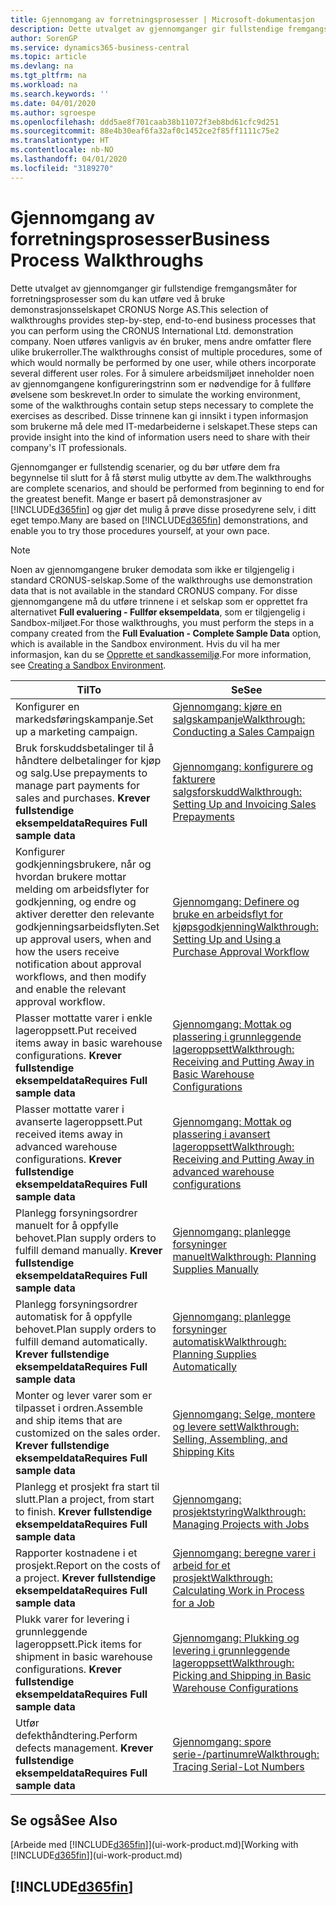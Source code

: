 ```yaml
---
title: Gjennomgang av forretningsprosesser | Microsoft-dokumentasjon
description: Dette utvalget av gjennomganger gir fullstendige fremgangsmåter for forretningsprosesser som du kan utføre ved å bruke demonstrasjonsselskapet CRONUS Norge AS. Noen utføres vanligvis av én bruker, mens andre omfatter flere ulike brukerroller. For å simulere arbeidsmiljøet inneholder noen av gjennomgangene konfigureringstrinn som er nødvendige for å fullføre øvelsene som beskrevet. Disse trinnene kan gi innsikt i typen informasjon som brukerne må dele med IT-medarbeiderne i selskapet.
author: SorenGP
ms.service: dynamics365-business-central
ms.topic: article
ms.devlang: na
ms.tgt_pltfrm: na
ms.workload: na
ms.search.keywords: ''
ms.date: 04/01/2020
ms.author: sgroespe
ms.openlocfilehash: ddd5ae8f701caab38b11072f3eb8bd61cfc9d251
ms.sourcegitcommit: 88e4b30eaf6fa32af0c1452ce2f85ff1111c75e2
ms.translationtype: HT
ms.contentlocale: nb-NO
ms.lasthandoff: 04/01/2020
ms.locfileid: "3189270"
---
```

# <a name="business-process-walkthroughs"></a><span data-ttu-id="8bc9b-106">Gjennomgang av forretningsprosesser</span><span class="sxs-lookup"><span data-stu-id="8bc9b-106">Business Process Walkthroughs</span></span>
<span data-ttu-id="8bc9b-107">Dette utvalget av gjennomganger gir fullstendige fremgangsmåter for forretningsprosesser som du kan utføre ved å bruke demonstrasjonsselskapet CRONUS Norge AS.</span><span class="sxs-lookup"><span data-stu-id="8bc9b-107">This selection of walkthroughs provides step-by-step, end-to-end business processes that you can perform using the CRONUS International Ltd. demonstration company.</span></span> <span data-ttu-id="8bc9b-108">Noen utføres vanligvis av én bruker, mens andre omfatter flere ulike brukerroller.</span><span class="sxs-lookup"><span data-stu-id="8bc9b-108">The walkthroughs consist of multiple procedures, some of which would normally be performed by one user, while others incorporate several different user roles.</span></span> <span data-ttu-id="8bc9b-109">For å simulere arbeidsmiljøet inneholder noen av gjennomgangene konfigureringstrinn som er nødvendige for å fullføre øvelsene som beskrevet.</span><span class="sxs-lookup"><span data-stu-id="8bc9b-109">In order to simulate the working environment, some of the walkthroughs contain setup steps necessary to complete the exercises as described.</span></span> <span data-ttu-id="8bc9b-110">Disse trinnene kan gi innsikt i typen informasjon som brukerne må dele med IT-medarbeiderne i selskapet.</span><span class="sxs-lookup"><span data-stu-id="8bc9b-110">These steps can provide insight into the kind of information users need to share with their company's IT professionals.</span></span>  

 <span data-ttu-id="8bc9b-111">Gjennomganger er fullstendig scenarier, og du bør utføre dem fra begynnelse til slutt for å få størst mulig utbytte av dem.</span><span class="sxs-lookup"><span data-stu-id="8bc9b-111">The walkthroughs are complete scenarios, and should be performed from beginning to end for the greatest benefit.</span></span> <span data-ttu-id="8bc9b-112">Mange er basert på demonstrasjoner av [!INCLUDE[d365fin](includes/d365fin_md.md)] og gjør det mulig å prøve disse prosedyrene selv, i ditt eget tempo.</span><span class="sxs-lookup"><span data-stu-id="8bc9b-112">Many are based on [!INCLUDE[d365fin](includes/d365fin_md.md)] demonstrations, and enable you to try those procedures yourself, at your own pace.</span></span>  

> [!NOTE]
> <span data-ttu-id="8bc9b-113">Noen av gjennomgangene bruker demodata som ikke er tilgjengelig i standard CRONUS-selskap.</span><span class="sxs-lookup"><span data-stu-id="8bc9b-113">Some of the walkthroughs use demonstration data that is not available in the standard CRONUS company.</span></span> <span data-ttu-id="8bc9b-114">For disse gjennomgangene må du utføre trinnene i et selskap som er opprettet fra alternativet **Full evaluering - Fullfør eksempeldata**, som er tilgjengelig i Sandbox-miljøet.</span><span class="sxs-lookup"><span data-stu-id="8bc9b-114">For those walkthroughs, you must perform the steps in a company created from the **Full Evaluation - Complete Sample Data** option, which is available in the Sandbox environment.</span></span> <span data-ttu-id="8bc9b-115">Hvis du vil ha mer informasjon, kan du se [Opprette et sandkassemiljø](across-how-create-sandbox-environment.md).</span><span class="sxs-lookup"><span data-stu-id="8bc9b-115">For more information, see [Creating a Sandbox Environment](across-how-create-sandbox-environment.md).</span></span>

|<span data-ttu-id="8bc9b-116">Til</span><span class="sxs-lookup"><span data-stu-id="8bc9b-116">To</span></span>|<span data-ttu-id="8bc9b-117">Se</span><span class="sxs-lookup"><span data-stu-id="8bc9b-117">See</span></span>|  
|--------|---------|  
|<span data-ttu-id="8bc9b-118">Konfigurer en markedsføringskampanje.</span><span class="sxs-lookup"><span data-stu-id="8bc9b-118">Set up a marketing campaign.</span></span>|[<span data-ttu-id="8bc9b-119">Gjennomgang: kjøre en salgskampanje</span><span class="sxs-lookup"><span data-stu-id="8bc9b-119">Walkthrough: Conducting a Sales Campaign</span></span>](walkthrough-conducting-a-sales-campaign.md)|  
|<span data-ttu-id="8bc9b-120">Bruk forskuddsbetalinger til å håndtere delbetalinger for kjøp og salg.</span><span class="sxs-lookup"><span data-stu-id="8bc9b-120">Use prepayments to manage part payments for sales and purchases.</span></span> <span data-ttu-id="8bc9b-121">**Krever fullstendige eksempeldata**</span><span class="sxs-lookup"><span data-stu-id="8bc9b-121">**Requires Full sample data**</span></span> |[<span data-ttu-id="8bc9b-122">Gjennomgang: konfigurere og fakturere salgsforskudd</span><span class="sxs-lookup"><span data-stu-id="8bc9b-122">Walkthrough: Setting Up and Invoicing Sales Prepayments</span></span>](walkthrough-setting-up-and-invoicing-sales-prepayments.md)|  
|<span data-ttu-id="8bc9b-123">Konfigurer godkjenningsbrukere, når og hvordan brukere mottar melding om arbeidsflyter for godkjenning, og endre og aktiver deretter den relevante godkjenningsarbeidsflyten.</span><span class="sxs-lookup"><span data-stu-id="8bc9b-123">Set up approval users, when and how the users receive notification about approval workflows, and then modify and enable the relevant approval workflow.</span></span>|[<span data-ttu-id="8bc9b-124">Gjennomgang: Definere og bruke en arbeidsflyt for kjøpsgodkjenning</span><span class="sxs-lookup"><span data-stu-id="8bc9b-124">Walkthrough: Setting Up and Using a Purchase Approval Workflow</span></span>](walkthrough-setting-up-and-using-a-purchase-approval-workflow.md)|  
|<span data-ttu-id="8bc9b-125">Plasser mottatte varer i enkle lageroppsett.</span><span class="sxs-lookup"><span data-stu-id="8bc9b-125">Put received items away in basic warehouse configurations.</span></span> <span data-ttu-id="8bc9b-126">**Krever fullstendige eksempeldata**</span><span class="sxs-lookup"><span data-stu-id="8bc9b-126">**Requires Full sample data**</span></span>|[<span data-ttu-id="8bc9b-127">Gjennomgang: Mottak og plassering i grunnleggende lageroppsett</span><span class="sxs-lookup"><span data-stu-id="8bc9b-127">Walkthrough: Receiving and Putting Away in Basic Warehouse Configurations</span></span>](walkthrough-receiving-and-putting-away-in-basic-warehousing.md)|  
|<span data-ttu-id="8bc9b-128">Plasser mottatte varer i avanserte lageroppsett.</span><span class="sxs-lookup"><span data-stu-id="8bc9b-128">Put received items away in advanced warehouse configurations.</span></span> <span data-ttu-id="8bc9b-129">**Krever fullstendige eksempeldata**</span><span class="sxs-lookup"><span data-stu-id="8bc9b-129">**Requires Full sample data**</span></span>|[<span data-ttu-id="8bc9b-130">Gjennomgang: Mottak og plassering i avansert lageroppsett</span><span class="sxs-lookup"><span data-stu-id="8bc9b-130">Walkthrough: Receiving and Putting Away in advanced warehouse configurations</span></span>](walkthrough-receiving-and-putting-away-in-advanced-warehousing.md)|  
|<span data-ttu-id="8bc9b-131">Planlegg forsyningsordrer manuelt for å oppfylle behovet.</span><span class="sxs-lookup"><span data-stu-id="8bc9b-131">Plan supply orders to fulfill demand manually.</span></span> <span data-ttu-id="8bc9b-132">**Krever fullstendige eksempeldata**</span><span class="sxs-lookup"><span data-stu-id="8bc9b-132">**Requires Full sample data**</span></span>|[<span data-ttu-id="8bc9b-133">Gjennomgang: planlegge forsyninger manuelt</span><span class="sxs-lookup"><span data-stu-id="8bc9b-133">Walkthrough: Planning Supplies Manually</span></span>](walkthrough-planning-supplies-manually.md)|  
|<span data-ttu-id="8bc9b-134">Planlegg forsyningsordrer automatisk for å oppfylle behovet.</span><span class="sxs-lookup"><span data-stu-id="8bc9b-134">Plan supply orders to fulfill demand automatically.</span></span> <span data-ttu-id="8bc9b-135">**Krever fullstendige eksempeldata**</span><span class="sxs-lookup"><span data-stu-id="8bc9b-135">**Requires Full sample data**</span></span>|[<span data-ttu-id="8bc9b-136">Gjennomgang: planlegge forsyninger automatisk</span><span class="sxs-lookup"><span data-stu-id="8bc9b-136">Walkthrough: Planning Supplies Automatically</span></span>](walkthrough-planning-supplies-automatically.md)|  
|<span data-ttu-id="8bc9b-137">Monter og lever varer som er tilpasset i ordren.</span><span class="sxs-lookup"><span data-stu-id="8bc9b-137">Assemble and ship items that are customized on the sales order.</span></span> <span data-ttu-id="8bc9b-138">**Krever fullstendige eksempeldata**</span><span class="sxs-lookup"><span data-stu-id="8bc9b-138">**Requires Full sample data**</span></span>|[<span data-ttu-id="8bc9b-139">Gjennomgang: Selge, montere og levere sett</span><span class="sxs-lookup"><span data-stu-id="8bc9b-139">Walkthrough: Selling, Assembling, and Shipping Kits</span></span>](walkthrough-selling-assembling-and-shipping-kits.md)|  
|<span data-ttu-id="8bc9b-140">Planlegg et prosjekt fra start til slutt.</span><span class="sxs-lookup"><span data-stu-id="8bc9b-140">Plan a project, from start to finish.</span></span> <span data-ttu-id="8bc9b-141">**Krever fullstendige eksempeldata**</span><span class="sxs-lookup"><span data-stu-id="8bc9b-141">**Requires Full sample data**</span></span>|[<span data-ttu-id="8bc9b-142">Gjennomgang: prosjektstyring</span><span class="sxs-lookup"><span data-stu-id="8bc9b-142">Walkthrough: Managing Projects with Jobs</span></span>](walkthrough-managing-projects-with-jobs.md)|  
|<span data-ttu-id="8bc9b-143">Rapporter kostnadene i et prosjekt.</span><span class="sxs-lookup"><span data-stu-id="8bc9b-143">Report on the costs of a project.</span></span> <span data-ttu-id="8bc9b-144">**Krever fullstendige eksempeldata**</span><span class="sxs-lookup"><span data-stu-id="8bc9b-144">**Requires Full sample data**</span></span>|[<span data-ttu-id="8bc9b-145">Gjennomgang: beregne varer i arbeid for et prosjekt</span><span class="sxs-lookup"><span data-stu-id="8bc9b-145">Walkthrough: Calculating Work in Process for a Job</span></span>](walkthrough-calculating-work-in-process-for-a-job.md)|  
|<span data-ttu-id="8bc9b-146">Plukk varer for levering i grunnleggende lageroppsett.</span><span class="sxs-lookup"><span data-stu-id="8bc9b-146">Pick items for shipment in basic warehouse configurations.</span></span> <span data-ttu-id="8bc9b-147">**Krever fullstendige eksempeldata**</span><span class="sxs-lookup"><span data-stu-id="8bc9b-147">**Requires Full sample data**</span></span>|[<span data-ttu-id="8bc9b-148">Gjennomgang: Plukking og levering i grunnleggende lageroppsett</span><span class="sxs-lookup"><span data-stu-id="8bc9b-148">Walkthrough: Picking and Shipping in Basic Warehouse Configurations</span></span>](walkthrough-picking-and-shipping-in-basic-warehousing.md)|  
|<span data-ttu-id="8bc9b-149">Utfør defekthåndtering.</span><span class="sxs-lookup"><span data-stu-id="8bc9b-149">Perform defects management.</span></span> <span data-ttu-id="8bc9b-150">**Krever fullstendige eksempeldata**</span><span class="sxs-lookup"><span data-stu-id="8bc9b-150">**Requires Full sample data**</span></span>|[<span data-ttu-id="8bc9b-151">Gjennomgang: spore serie-/partinumre</span><span class="sxs-lookup"><span data-stu-id="8bc9b-151">Walkthrough: Tracing Serial-Lot Numbers</span></span>](walkthrough-tracing-serial-lot-numbers.md)|  

## <a name="see-also"></a><span data-ttu-id="8bc9b-152">Se også</span><span class="sxs-lookup"><span data-stu-id="8bc9b-152">See Also</span></span>
<span data-ttu-id="8bc9b-153">[Arbeide med [!INCLUDE[d365fin](includes/d365fin_md.md)]](ui-work-product.md)</span><span class="sxs-lookup"><span data-stu-id="8bc9b-153">[Working with [!INCLUDE[d365fin](includes/d365fin_md.md)]](ui-work-product.md)</span></span>  

## [!INCLUDE[d365fin](includes/free_trial_md.md)]  
